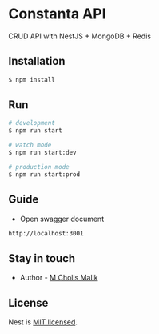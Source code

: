 # Constanta API

CRUD API with NestJS + MongoDB + Redis

## Installation

```bash
$ npm install
```

## Run

```bash
# development
$ npm run start

# watch mode
$ npm run start:dev

# production mode
$ npm run start:prod
```

## Guide

- Open swagger document

```bash
http://localhost:3001
```

## Stay in touch

- Author - [M Cholis Malik](https://www.linkedin.com/in/mcholismalik/)

## License

Nest is [MIT licensed](LICENSE).
